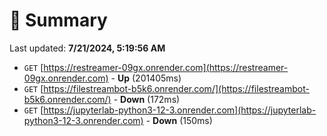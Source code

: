 # 📖 Summary
Last updated: **7/21/2024, 5:19:56 AM**

- `GET` [https://restreamer-09gx.onrender.com](https://restreamer-09gx.onrender.com) - **Up** (201405ms)
- `GET` [https://filestreambot-b5k6.onrender.com/](https://filestreambot-b5k6.onrender.com/) - **Down** (172ms)
- `GET` [https://jupyterlab-python3-12-3.onrender.com](https://jupyterlab-python3-12-3.onrender.com) - **Down** (150ms)
